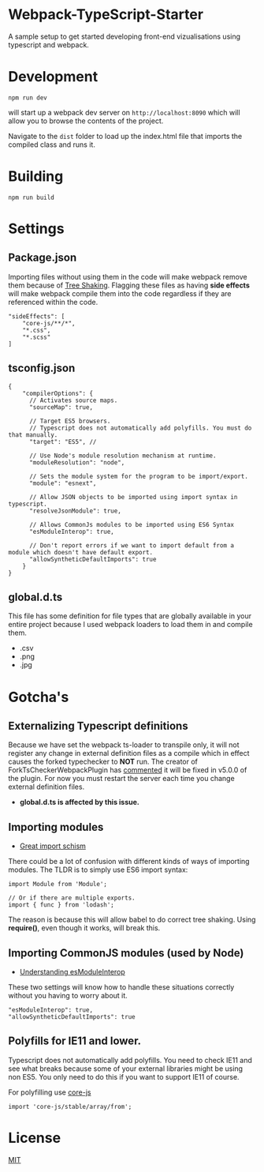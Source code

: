 # Webpack-TypeScript-Starter

A sample setup to get started developing front-end vizualisations using typescript and webpack.

# Development

```
npm run dev
```

will start up a webpack dev server on ``http://localhost:8090`` which will allow you to browse the contents of the project.

Navigate to the ``dist`` folder to load up the index.html file that imports the compiled class and runs it.

# Building

```
npm run build
```

# Settings

## Package.json

Importing files without using them in the code will make webpack remove them because of [Tree Shaking](https://webpack.js.org/guides/tree-shaking/). Flagging these files as having **side effects** will make webpack compile them into the code regardless if they are referenced within the code.

```
"sideEffects": [
    "core-js/**/*",
    "*.css",
    "*.scss"
]
```

## tsconfig.json

```
{
    "compilerOptions": {
      // Activates source maps.
      "sourceMap": true,

      // Target ES5 browsers.
      // Typescript does not automatically add polyfills. You must do that manually.
      "target": "ES5", //

      // Use Node's module resolution mechanism at runtime.
      "moduleResolution": "node",

      // Sets the module system for the program to be import/export.
      "module": "esnext",

      // Allow JSON objects to be imported using import syntax in typescript.
      "resolveJsonModule": true,

      // Allows CommonJs modules to be imported using ES6 Syntax
      "esModuleInterop": true,

      // Don't report errors if we want to import default from a module which doesn't have default export.
      "allowSyntheticDefaultImports": true
    }
}
```

## global.d.ts

This file has some definition for file types that are globally available in your entire project because I used webpack loaders to load them in and compile them.
- .csv
- .png
- .jpg

# Gotcha's

## Externalizing Typescript definitions

Because we have set the webpack ts-loader to transpile only, it will not register any change in external definition files as a compile which in effect causes the forked typechecker to **NOT** run.
The creator of ForkTsCheckerWebpackPlugin has [commented](https://github.com/TypeStrong/fork-ts-checker-webpack-plugin/issues/36) it will be fixed in v5.0.0 of the plugin. For now you must restart the server each time you change external definition files.

- **global.d.ts is affected by this issue.**

## Importing modules

- [Great import schism](https://itnext.io/great-import-schism-typescript-confusion-around-imports-explained-d512fc6769c2)

There could be a lot of confusion with different kinds of ways of importing modules. The TLDR is to simply use ES6 import syntax:

```
import Module from 'Module';

// Or if there are multiple exports.
import { func } from 'lodash';

```

The reason is because this will allow babel to do correct tree shaking. Using **require()**, even though it works, will break this.

## Importing CommonJS modules (used by Node)

- [Understanding esModuleInterop](https://stackoverflow.com/questions/56238356/understanding-esmoduleinterop-in-tsconfig-file)

These two settings will know how to handle these situations correctly without you having to worry about it.

```
"esModuleInterop": true,
"allowSyntheticDefaultImports": true
```

## Polyfills for IE11 and lower.

Typescript does not automatically add polyfills. You need to check IE11 and see what breaks because some of your external libraries might be using non ES5. You only need to do this if you want to support IE11 of course.

For polyfilling use [core-js](https://github.com/zloirock/core-js)

```
import 'core-js/stable/array/from';
```
# License

[MIT](https://mit-license.org/)
